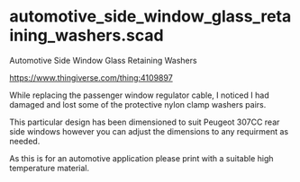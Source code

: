 # automotive_side_window_glass_retaining_washers.scad
Automotive Side Window Glass Retaining Washers

https://www.thingiverse.com/thing:4109897

While replacing the passenger window regulator cable, I noticed I had
damaged and lost some of the protective nylon clamp washers pairs.

This particular design has been dimensioned to suit Peugeot 307CC rear
side windows however you can adjust the dimensions to any requirment as needed.

As this is for an automotive application please print with a suitable high temperature material.